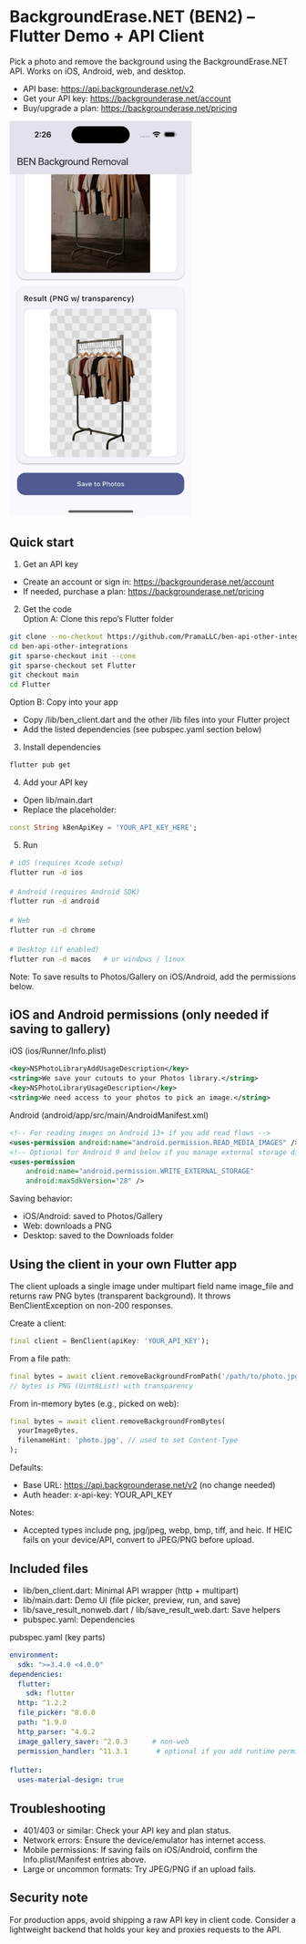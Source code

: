 # BackgroundErase.NET (BEN2) – Flutter Demo + API Client

Pick a photo and remove the background using the BackgroundErase.NET API. Works on iOS, Android, web, and desktop.

- API base: https://api.backgrounderase.net/v2
- Get your API key: https://backgrounderase.net/account
- Buy/upgrade a plan: https://backgrounderase.net/pricing

<img src="app_demo.png" alt="Demo" width="320">

## Quick start

1) Get an API key  
- Create an account or sign in: https://backgrounderase.net/account  
- If needed, purchase a plan: https://backgrounderase.net/pricing

2) Get the code  
Option A: Clone this repo’s Flutter folder
```bash
git clone --no-checkout https://github.com/PramaLLC/ben-api-other-integrations.git
cd ben-api-other-integrations
git sparse-checkout init --cone
git sparse-checkout set Flutter
git checkout main
cd Flutter
```

Option B: Copy into your app  
- Copy /lib/ben_client.dart and the other /lib files into your Flutter project
- Add the listed dependencies (see pubspec.yaml section below)

3) Install dependencies
```bash
flutter pub get
```

4) Add your API key  
- Open lib/main.dart  
- Replace the placeholder:
```dart
const String kBenApiKey = 'YOUR_API_KEY_HERE';
```

5) Run
```bash
# iOS (requires Xcode setup)
flutter run -d ios

# Android (requires Android SDK)
flutter run -d android

# Web
flutter run -d chrome

# Desktop (if enabled)
flutter run -d macos   # or windows / linux
```

Note: To save results to Photos/Gallery on iOS/Android, add the permissions below.

## iOS and Android permissions (only needed if saving to gallery)

iOS (ios/Runner/Info.plist)
```xml
<key>NSPhotoLibraryAddUsageDescription</key>
<string>We save your cutouts to your Photos library.</string>
<key>NSPhotoLibraryUsageDescription</key>
<string>We need access to your photos to pick an image.</string>
```

Android (android/app/src/main/AndroidManifest.xml)
```xml
<!-- For reading images on Android 13+ if you add read flows -->
<uses-permission android:name="android.permission.READ_MEDIA_IMAGES" />
<!-- Optional for Android 9 and below if you manage external storage directly -->
<uses-permission
    android:name="android.permission.WRITE_EXTERNAL_STORAGE"
    android:maxSdkVersion="28" />
```

Saving behavior:
- iOS/Android: saved to Photos/Gallery
- Web: downloads a PNG
- Desktop: saved to the Downloads folder

## Using the client in your own Flutter app

The client uploads a single image under multipart field name image_file and returns raw PNG bytes (transparent background). It throws BenClientException on non-200 responses.

Create a client:
```dart
final client = BenClient(apiKey: 'YOUR_API_KEY');
```

From a file path:
```dart
final bytes = await client.removeBackgroundFromPath('/path/to/photo.jpg');
// bytes is PNG (Uint8List) with transparency
```

From in-memory bytes (e.g., picked on web):
```dart
final bytes = await client.removeBackgroundFromBytes(
  yourImageBytes,
  filenameHint: 'photo.jpg', // used to set Content-Type
);
```

Defaults:
- Base URL: https://api.backgrounderase.net/v2 (no change needed)
- Auth header: x-api-key: YOUR_API_KEY

Notes:
- Accepted types include png, jpg/jpeg, webp, bmp, tiff, and heic. If HEIC fails on your device/API, convert to JPEG/PNG before upload.

## Included files

- lib/ben_client.dart: Minimal API wrapper (http + multipart)
- lib/main.dart: Demo UI (file picker, preview, run, and save)
- lib/save_result_nonweb.dart / lib/save_result_web.dart: Save helpers
- pubspec.yaml: Dependencies

pubspec.yaml (key parts)
```yaml
environment:
  sdk: ">=3.4.0 <4.0.0"
dependencies:
  flutter:
    sdk: flutter
  http: ^1.2.2
  file_picker: ^8.0.0
  path: ^1.9.0
  http_parser: ^4.0.2
  image_gallery_saver: ^2.0.3      # non-web
  permission_handler: ^11.3.1       # optional if you add runtime permission flows

flutter:
  uses-material-design: true
```

## Troubleshooting

- 401/403 or similar: Check your API key and plan status.
- Network errors: Ensure the device/emulator has internet access.
- Mobile permissions: If saving fails on iOS/Android, confirm the Info.plist/Manifest entries above.
- Large or uncommon formats: Try JPEG/PNG if an upload fails.

## Security note

For production apps, avoid shipping a raw API key in client code. Consider a lightweight backend that holds your key and proxies requests to the API.